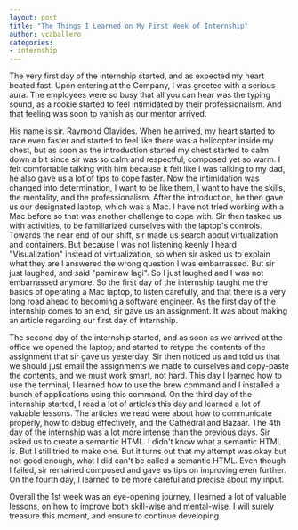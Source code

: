 ```yaml
---
layout: post
title: "The Things I Learned on My First Week of Internship"
author: vcaballero
categories: 
- internship
---
```

The very first day of the internship started, and as expected my heart beated fast. Upon entering at the Company, I was greeted with a serious aura. The employees were so busy that all you can hear was the typing sound, as a rookie started to feel intimidated by their professionalism. And that feeling was soon to vanish as our mentor arrived. 

His name is sir. Raymond Olavides. When he arrived, my heart started to race even faster and started to feel like there was a helicopter inside my chest, but as soon as the introduction started my chest started to calm down a bit since sir was so calm and respectful, composed yet so warm. I felt comfortable talking with him because it felt like I was talking to my dad, he also gave us a lot of tips to cope faster. Now the intimidation was changed into determination, I want to be like them, I want to have the skills, the mentality, and the professionalism. After the introduction, he then gave us our designated laptop, which was a Mac. I have not tried working with a Mac before so that was another challenge to cope with. Sir then tasked us with activities, to be familiarized ourselves with the laptop's controls. Towards the near end of our shift, sir made us search about virtualization and containers. But because I was not listening keenly I heard "Visualization" instead of virtualization, so when sir asked us to explain what they are I answered the wrong question I was embarrassed. But sir just laughed, and said "paminaw lagi". So I just laughed and I was not embarrassed anymore. So the first day of the internship taught me the basics of operating a Mac laptop, to listen carefully, and that there is a very long road ahead to becoming a software engineer. As the first day of the internship comes to an end, sir gave us an assignment. It was about making an article regarding our first day of internship. 

The second day of the internship started, and as soon as we arrived at the office we opened the laptop, and started to retype the contents of the assignment that sir gave us yesterday. Sir then noticed us and told us that we should just email the assignments we made to ourselves and copy-paste the contents, and we must work smart, not hard. This day I learned how to use the terminal, I learned how to use the brew command and I installed a bunch of applications using this command. On the third day of the internship started, I read a lot of articles this day and learned a lot of valuable lessons. The articles we read were about how to communicate properly, how to debug effectively, and the Cathedral and Bazaar. The 4th day of the internship was a lot more intense than the previous days. Sir asked us to create a semantic HTML. I didn't know what a semantic HTML is. But I still tried to make one. But it turns out that my attempt was okay but not good enough, what I did can't be called a semantic HTML. Even though I failed, sir remained composed and gave us tips on improving even further. On the fourth day, I learned to be more careful and precise about my input. 

Overall the 1st week was an eye-opening journey, I learned a lot of valuable lessons, on how to improve both skill-wise and mental-wise. I will surely treasure this moment, and ensure to continue developing.
